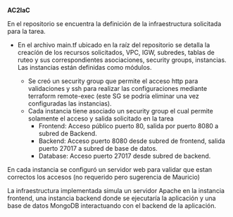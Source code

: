 **AC2IaC**

En el repositorio se encuentra la definición de la infraestructura solicitada para la tarea.

* En el archivo main.tf ubicado en la raíz del repositorio se detalla la creacíón de los recursos solicitados, VPC, IGW,  subredes, tablas de ruteo y sus correspondientes asociaciones, security groups, instancias. Las instancias están definidas como módulos.

  * Se creó un security group que permite el acceso http para validaciones y ssh para realizar las configuraciones mediante terraform remote-exec (este SG se podría eliminar una vez configuradas las instancias).
  * Cada instancia tiene asociado un security group el cual permite solamente el acceso y salida solicitado en la tarea
    * Frontend: Acceso público puerto 80, salida por puerto 8080 a subred de Backend.
    * Backend: Acceso puerto 8080 desde subred de frontend, salida puerto 27017 a subred de base de datos.
    * Database: Acceso puerto 27017 desde subred de backend.

En cada instancia se configuró un servidor web para validar que estan correctos los accesos (no requerido pero sugerencia de Mauricio)

La infraestructura implementada simula un servidor Apache en la instancia frontend, una instancia backend donde se ejecutaría la aplicación y una base de datos MongoDB interactuando con el backend de la aplicación. 